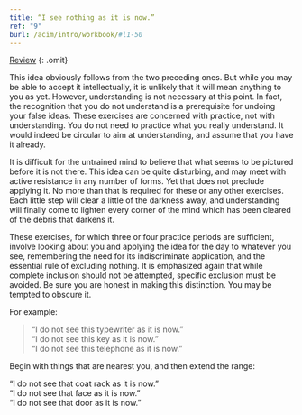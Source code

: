 ```yaml
---
title: “I see nothing as it is now.”
ref: "9"
burl: /acim/intro/workbook/#l1-50
---
```


<a class="hide-review" href="/workbook/l052/#l009">Review</a>
{: .omit}

This idea obviously follows from the two preceding ones. But while you
may be able to accept it intellectually, it is unlikely that it will
mean anything to you as yet. However, understanding is not necessary at
this point. In fact, the recognition that you do not understand is a
prerequisite for undoing your false ideas. These exercises are concerned
with practice, not with understanding. You do not need to practice what
you really understand. It would indeed be circular to aim at
understanding, and assume that you have it already.

It is difficult for the untrained mind to believe that what seems to be
pictured before it is not there. This idea can be quite disturbing, and
may meet with active resistance in any number of forms. Yet that does not
preclude applying it. No more than that is required for these or any
other exercises. Each little step will clear a little of the darkness
away, and understanding will finally come to lighten every corner of the
mind which has been cleared of the debris that darkens it.

These exercises, for which three or four practice periods are
sufficient, involve looking about you and applying the idea for the day
to whatever you see, remembering the need for its indiscriminate
application, and the essential rule of excluding nothing. It is
emphasized again that while complete inclusion should not be attempted,
specific exclusion must be avoided. Be sure you are honest in making
this distinction. You may be tempted to obscure it.

For example:

> “I do not see this typewriter as it is now.”<br/>
> “I do not see this key as it is now.”<br/>
> “I do not see this telephone as it is now.”

Begin with things that are nearest you, and then extend the range:

“I do not see that coat rack as it is now.”<br/>
“I do not see that face as it is now.”<br/>
“I do not see that door as it is now.”


